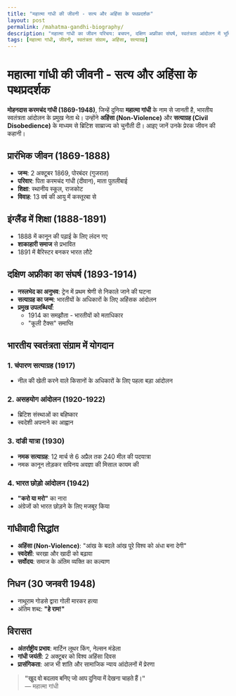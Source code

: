 ```yaml
---
title: "महात्मा गांधी की जीवनी - सत्य और अहिंसा के पथप्रदर्शक"
layout: post
permalink: /mahatma-gandhi-biography/
description: "महात्मा गांधी का जीवन परिचय: बचपन, दक्षिण अफ्रीका संघर्ष, स्वतंत्रता आंदोलन में भूमिका, सत्याग्रह और अहिंसा के सिद्धांत। जानिए कैसे उन्होंने भारत को आजादी दिलाने में नेतृत्व किया।"
tags: [महात्मा गांधी, जीवनी, स्वतंत्रता संग्राम, अहिंसा, सत्याग्रह]
---
```


# महात्मा गांधी की जीवनी - सत्य और अहिंसा के पथप्रदर्शक

**मोहनदास करमचंद गांधी (1869-1948)**, जिन्हें दुनिया **महात्मा गांधी** के नाम से जानती है, भारतीय स्वतंत्रता आंदोलन के प्रमुख नेता थे। उन्होंने **अहिंसा (Non-Violence)** और **सत्याग्रह (Civil Disobedience)** के माध्यम से ब्रिटिश साम्राज्य को चुनौती दी। आइए जानें उनके प्रेरक जीवन की कहानी।

## प्रारंभिक जीवन (1869-1888)
- **जन्म**: 2 अक्टूबर 1869, पोरबंदर (गुजरात)
- **परिवार**: पिता करमचंद गांधी (दीवान), माता पुतलीबाई
- **शिक्षा**: स्थानीय स्कूल, राजकोट
- **विवाह**: 13 वर्ष की आयु में कस्तूरबा से

## इंग्लैंड में शिक्षा (1888-1891)
- 1888 में कानून की पढ़ाई के लिए लंदन गए
- **शाकाहारी समाज** से प्रभावित
- 1891 में बैरिस्टर बनकर भारत लौटे

## दक्षिण अफ्रीका का संघर्ष (1893-1914)
- **नस्लभेद का अनुभव**: ट्रेन में प्रथम श्रेणी से निकाले जाने की घटना
- **सत्याग्रह का जन्म**: भारतीयों के अधिकारों के लिए अहिंसक आंदोलन
- **प्रमुख उपलब्धियाँ**:
  - 1914 का समझौता - भारतीयों को मताधिकार
  - "कूली टैक्स" समाप्ति

## भारतीय स्वतंत्रता संग्राम में योगदान
### 1. चंपारण सत्याग्रह (1917)
- नील की खेती करने वाले किसानों के अधिकारों के लिए पहला बड़ा आंदोलन

### 2. असहयोग आंदोलन (1920-1922)
- ब्रिटिश संस्थाओं का बहिष्कार
- स्वदेशी अपनाने का आह्वान

### 3. दांडी यात्रा (1930)
- **नमक सत्याग्रह**: 12 मार्च से 6 अप्रैल तक 240 मील की पदयात्रा
- नमक कानून तोड़कर सविनय अवज्ञा की मिसाल कायम की

### 4. भारत छोड़ो आंदोलन (1942)
- **"करो या मरो"** का नारा
- अंग्रेजों को भारत छोड़ने के लिए मजबूर किया

## गांधीवादी सिद्धांत
- **अहिंसा (Non-Violence)**: "आंख के बदले आंख पूरे विश्व को अंधा बना देगी"
- **स्वदेशी**: चरखा और खादी को बढ़ावा
- **सर्वोदय**: समाज के अंतिम व्यक्ति का कल्याण

## निधन (30 जनवरी 1948)
- नाथूराम गोडसे द्वारा गोली मारकर हत्या
- अंतिम शब्द: **"हे राम!"**

## विरासत
- **अंतर्राष्ट्रीय प्रभाव**: मार्टिन लूथर किंग, नेल्सन मंडेला
- **गांधी जयंती**: 2 अक्टूबर को विश्व अहिंसा दिवस
- **प्रासंगिकता**: आज भी शांति और सामाजिक न्याय आंदोलनों में प्रेरणा

> **"खुद वो बदलाव बनिए जो आप दुनिया में देखना चाहते हैं।"**  
> — महात्मा गांधी
